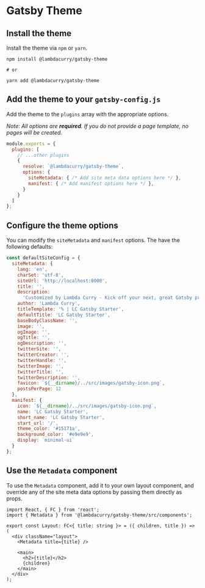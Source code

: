 # Gatsby Theme

## Install the theme

Install the theme via `npm` or `yarn`.

```shell
npm install @lambdacurry/gatsby-theme

# or

yarn add @lambdacurry/gatsby-theme
```

## Add the theme to your `gatsby-config.js`

Add the theme to the `plugins` array with the appropriate options.

_Note: All options are **required**. If you do not provide a page template, no pages will be created._

```js
module.exports = {
  plugins: [
    // ...other plugins
    {
      resolve: `@lambdacurry/gatsby-theme`,
      options: {
        siteMetadata: { /* Add site meta data options here */ },
        manifest: { /* Add manifest options here */ },
      }
    }
  ]
};
```

## Configure the theme options

You can modify the `siteMetadata` and `manifest` options. The have the following defaults:

```js
const defaultSiteConfig = {
  siteMetadata: {
    lang: 'en',
    charSet: 'utf-8',
    siteUrl: 'http://localhost:8000',
    title: '',
    description:
      'Customized by Lambda Curry - Kick off your next, great Gatsby project with this default starter. This barebones starter ships with the main Gatsby configuration files you might need.',
    author: 'Lambda Curry',
    titleTemplate: '% | LC Gatsby Starter',
    defaultTitle: 'LC Gatsby Starter',
    baseBodyClassName: '',
    image: '',
    ogImage: '',
    ogTitle: '',
    ogDescription: '',
    twitterSite: '',
    twitterCreator: '',
    twitterHandle: '',
    twitterImage: '',
    twitterTitle: '',
    twitterDescription: '',
    favicon: `${__dirname}/../src/images/gatsby-icon.png`,
    postsPerPage: 12
  },
  manifest: {
    icon: `${__dirname}/../src/images/gatsby-icon.png`,
    name: 'LC Gatsby Starter',
    short_name: 'LC Gatsby Starter',
    start_url: '/',
    theme_color: '#15171a',
    background_color: '#e9e9e9',
    display: `minimal-ui`
  }
};
```

## Use the `Metadata` component

To use the `Metadata` component, add it to your own layout component, and override any of the site meta data options by passing them directly as props.

```tsx
import React, { FC } from 'react';
import { Metadata } from '@lambdacurry/gatsby-theme/src/components';

export const Layout: FC<{ title: string }> = ({ children, title }) => (
  <div className="layout">
    <Metadata title={title} />

    <main>
      <h2>{title}</h2>
      {children}
    </main>
  </div>
);
```
